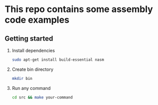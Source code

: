 # This repo contains some assembly code examples

## Getting started
1. Install dependencies

    ```bash
    sudo apt-get install build-essential nasm
    ```

1. Create bin directory

    ```bash
    mkdir bin
    ```

1. Run any command

    ```bash
    cd src && make your-command
    ```
